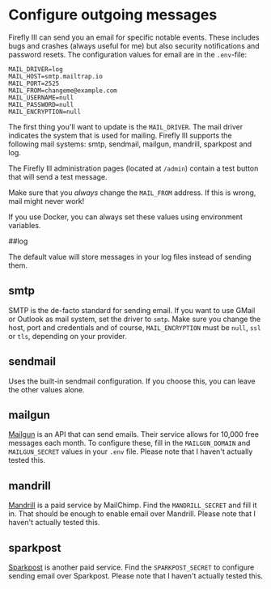 # Configure outgoing messages

Firefly III can send you an email for specific notable events. These includes bugs and crashes (always useful for me) but also security notifications and password resets. The configuration values for email are in the `.env`-file:

```
MAIL_DRIVER=log
MAIL_HOST=smtp.mailtrap.io
MAIL_PORT=2525
MAIL_FROM=changeme@example.com
MAIL_USERNAME=null
MAIL_PASSWORD=null
MAIL_ENCRYPTION=null
```

The first thing you'll want to update is the `MAIL_DRIVER`. The mail driver indicates the system that is used for mailing. Firefly III supports the following mail systems: smtp, sendmail, mailgun, mandrill, sparkpost and log.

The Firefly III administration pages (located at `/admin`) contain a test button that will send a test message.

Make sure that you *always* change the `MAIL_FROM` address. If this is wrong, mail might never work!

If you use Docker, you can always set these values using environment variables.

##log

The default value will store messages in your log files instead of sending them.

## smtp

SMTP is the de-facto standard for sending email. If you want to use GMail or Outlook as mail system, set the driver to `smtp`. Make sure you change the host, port and credentials and of course, `MAIL_ENCRYPTION` must be `null`, `ssl` or `tls`, depending on your provider.

## sendmail

Uses the built-in sendmail configuration. If you choose this, you can leave the other values alone.

## mailgun

[Mailgun](https://www.mailgun.com/) is an API that can send emails. Their service allows for 10,000 free messages each month. To configure these, fill in the `MAILGUN_DOMAIN` and `MAILGUN_SECRET` values in your `.env` file. Please note that I haven't actually tested this.

## mandrill

[Mandrill](https://www.mandrill.com/) is a paid service by MailChimp. Find the `MANDRILL_SECRET` and fill it in. That should be enough to enable email over Mandrill. Please note that I haven't actually tested this. 

## sparkpost

[Sparkpost](https://www.sparkpost.com/) is another paid service. Find the `SPARKPOST_SECRET` to configure sending email over Sparkpost. Please note that I haven't actually tested this. 
